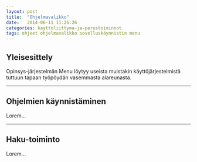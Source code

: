 ```yaml
---
layout: post
title:  "Ohjelmavalikko"
date:   2014-06-11 11:26:26
categories: kayttoliittyma-ja-perustoiminnot
tags: ohjeet ohjelmavalikko sovelluskäynnistin menu
---
```


## Yleisesittely
Opinsys-järjestelmän Menu löytyy useista muistakin käyttöjärjestelmistä tuttuun tapaan työpöydän vasemmasta alareunasta.

---

## Ohjelmien käynnistäminen
Lorem...

---

## Haku-toiminto
Lorem...

